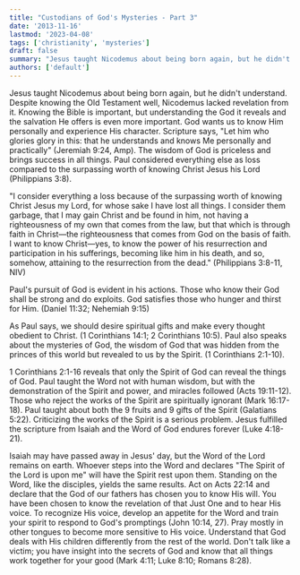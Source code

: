 ```yaml
---
title: "Custodians of God's Mysteries - Part 3"
date: '2013-11-16'
lastmod: '2023-04-08'
tags: ['christianity', 'mysteries']
draft: false
summary: "Jesus taught Nicodemus about being born again, but he didn't understand. Despite knowing the Old Testament well, Nicodemus lacked revelation from it. Knowing the Bible is important, but understanding the God it reveals and the salvation He offers is even more important."
authors: ['default']
---
```


Jesus taught Nicodemus about being born again, but he didn't understand. Despite knowing the Old Testament well, Nicodemus lacked revelation from it. Knowing the Bible is important, but understanding the God it reveals and the salvation He offers is even more important. God wants us to know Him personally and experience His character. Scripture says, "Let him who glories glory in this: that he understands and knows Me personally and practically" (Jeremiah 9:24, Amp). The wisdom of God is priceless and brings success in all things. Paul considered everything else as loss compared to the surpassing worth of knowing Christ Jesus his Lord (Philippians 3:8).

"I consider everything a loss because of the surpassing worth of knowing Christ Jesus my Lord, for whose sake I have lost all things. I consider them garbage, that I may gain Christ and be found in him, not having a righteousness of my own that comes from the law, but that which is through faith in Christ—the righteousness that comes from God on the basis of faith. I want to know Christ—yes, to know the power of his resurrection and participation in his sufferings, becoming like him in his death, and so, somehow, attaining to the resurrection from the dead." (Philippians 3:8-11, NIV)

Paul's pursuit of God is evident in his actions. Those who know their God shall be strong and do exploits. God satisfies those who hunger and thirst for Him. (Daniel 11:32; Nehemiah 9:15)

As Paul says, we should desire spiritual gifts and make every thought obedient to Christ. (1 Corinthians 14:1; 2 Corinthians 10:5). Paul also speaks about the mysteries of God, the wisdom of God that was hidden from the princes of this world but revealed to us by the Spirit. (1 Corinthians 2:1-10).

1 Corinthians 2:1-16 reveals that only the Spirit of God can reveal the things of God. Paul taught the Word not with human wisdom, but with the demonstration of the Spirit and power, and miracles followed (Acts 19:11-12). Those who reject the works of the Spirit are spiritually ignorant (Mark 16:17-18). Paul taught about both the 9 fruits and 9 gifts of the Spirit (Galatians 5:22). Criticizing the works of the Spirit is a serious problem. Jesus fulfilled the scripture from Isaiah and the Word of God endures forever (Luke 4:18-21).

Isaiah may have passed away in Jesus' day, but the Word of the Lord remains on earth. Whoever steps into the Word and declares "The Spirit of the Lord is upon me" will have the Spirit rest upon them. Standing on the Word, like the disciples, yields the same results. Act on Acts 22:14 and declare that the God of our fathers has chosen you to know His will. You have been chosen to know the revelation of that Just One and to hear His voice. To recognize His voice, develop an appetite for the Word and train your spirit to respond to God's promptings (John 10:14, 27). Pray mostly in other tongues to become more sensitive to His voice. Understand that God deals with His children differently from the rest of the world. Don't talk like a victim; you have insight into the secrets of God and know that all things work together for your good (Mark 4:11; Luke 8:10; Romans 8:28).

